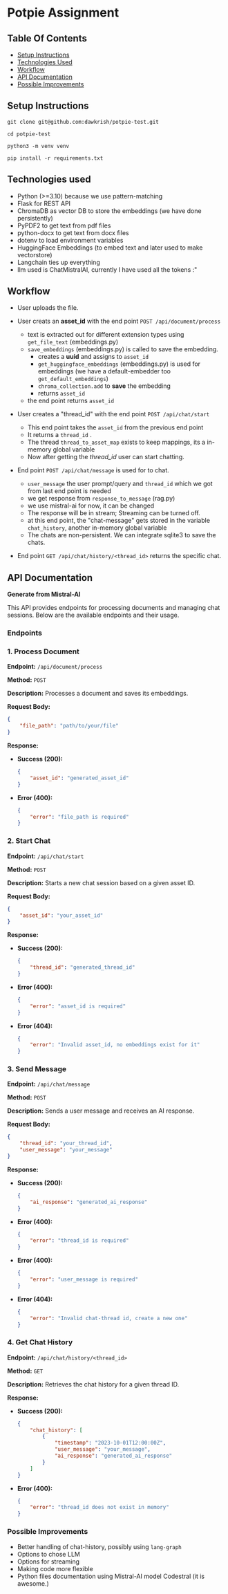 # Potpie Assignment

## Table Of Contents
* [Setup Instructions](#setup-instructions)
* [Technologies Used](#technologies-used)
* [Workflow](#workflow)
* [API Documentation](#api-documentation)
* [Possible Improvements](#possible-improvements)

## Setup Instructions

```
git clone git@github.com:dawkrish/potpie-test.git
```

```
cd potpie-test
```

```
python3 -m venv venv
```

```
pip install -r requirements.txt
```


## Technologies used

* Python (>=3.10) because we use pattern-matching
* Flask for REST API
* ChromaDB as vector DB to store the embeddings (we have done persistently)
* PyPDF2 to get text from pdf files
* python-docx to get text from docx files
* dotenv to load environment variables 
* HuggingFace Embeddings (to embed text and later used to make vectorstore)
* Langchain ties up everything
* llm used is ChatMistralAI, currently I have used all the tokens :"


## Workflow
* User uploads the file.

* User creats an **asset_id** with the end point `POST /api/document/process`
    * text is extracted out for different extension types using `get_file_text` (embeddings.py)
    * `save_embeddings` (embeddings.py) is called to save the embedding.
        * creates a **uuid** and assigns to `asset_id`
        * `get_huggingface_embeddings` (embeddings.py) is used for embeddings (we have a default-embedder too `get_default_embeddings`)
        * `chroma_collection.add` to **save** the embedding
        * returns `asset_id`
    * the end point returns `asset_id`

* User creates a "thread_id" with the end point `POST /api/chat/start`
    * This end point takes the `asset_id` from the previous end point
    * It returns a `thread_id` .
    * The thread `thread_to_asset_map` exists to keep mappings, its a in-memory global variable
    * Now after getting the *thread_id* user can start chatting.

* End point `POST /api/chat/message` is used for to chat.
    * `user_message` the user prompt/query and `thread_id` which we got from last end point is needed
    * we get response from `response_to_message` (rag.py)
    * we use mistral-ai for now, it can be changed
    * The response will be in stream;  Streaming can be turned off.
    * at this end point, the "chat-message" gets stored in the variable `chat_history`, another in-memory global variable
    * The chats are non-persistent. We can integrate sqlite3 to save the chats.

* End point `GET /api/chat/history/<thread_id>` returns the specific chat.



## API Documentation
**Generate from Mistral-AI** 

This API provides endpoints for processing documents and managing chat sessions. Below are the available endpoints and their usage.

### Endpoints

### 1. Process Document

**Endpoint:** `/api/document/process`

**Method:** `POST`

**Description:** Processes a document and saves its embeddings.

**Request Body:**
```json
{
    "file_path": "path/to/your/file"
}
```

**Response:**
- **Success (200):**
  ```json
  {
      "asset_id": "generated_asset_id"
  }
  ```
- **Error (400):**
  ```json
  {
      "error": "file_path is required"
  }
  ```

### 2. Start Chat

**Endpoint:** `/api/chat/start`

**Method:** `POST`

**Description:** Starts a new chat session based on a given asset ID.

**Request Body:**
```json
{
    "asset_id": "your_asset_id"
}
```

**Response:**
- **Success (200):**
  ```json
  {
      "thread_id": "generated_thread_id"
  }
  ```
- **Error (400):**
  ```json
  {
      "error": "asset_id is required"
  }
  ```
- **Error (404):**
  ```json
  {
      "error": "Invalid asset_id, no embeddings exist for it"
  }
  ```

### 3. Send Message

**Endpoint:** `/api/chat/message`

**Method:** `POST`

**Description:** Sends a user message and receives an AI response.

**Request Body:**
```json
{
    "thread_id": "your_thread_id",
    "user_message": "your_message"
}
```

**Response:**
- **Success (200):**
  ```json
  {
      "ai_response": "generated_ai_response"
  }
  ```
- **Error (400):**
  ```json
  {
      "error": "thread_id is required"
  }
  ```
- **Error (400):**
  ```json
  {
      "error": "user_message is required"
  }
  ```
- **Error (404):**
  ```json
  {
      "error": "Invalid chat-thread id, create a new one"
  }
  ```

### 4. Get Chat History

**Endpoint:** `/api/chat/history/<thread_id>`

**Method:** `GET`

**Description:** Retrieves the chat history for a given thread ID.

**Response:**
- **Success (200):**
  ```json
  {
      "chat_history": [
          {
              "timestamp": "2023-10-01T12:00:00Z",
              "user_message": "your_message",
              "ai_response": "generated_ai_response"
          }
      ]
  }
  ```
- **Error (400):**
  ```json
  {
      "error": "thread_id does not exist in memory"
  }
  ```

### Possible Improvements
* Better handling of chat-history, possibly using `lang-graph`
* Options to chose LLM
* Options for streaming
* Making code more flexible
* Python files documentation using Mistral-AI model Codestral (it is awesome.)
